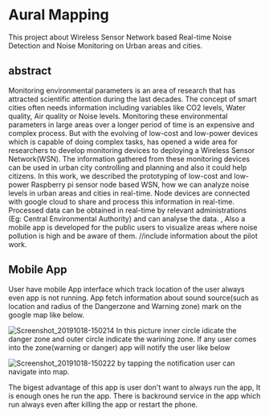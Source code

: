 # Aural Mapping

This project about  Wireless Sensor Network based Real-time Noise Detection and Noise Monitoring on Urban areas and cities. 

## abstract

Monitoring environmental parameters is an area of research that has attracted scientific attention 
during the last decades. The concept of smart cities often needs information including variables 
like CO2 levels, Water quality, Air quality or Noise levels. Monitoring these environmental 
parameters in large areas over a longer period of time is an expensive and complex process. But 
with the evolving of low-cost and low-power devices which is capable of doing complex tasks, 
has opened a wide area for researchers to develop monitoring devices to deploying a Wireless 
Sensor Network(WSN). The information gathered from these monitoring devices can be used in 
urban city controlling and planning and also it could help citizens. In this work, we described the 
prototyping of low-cost and low-power Raspberry pi sensor node based WSN, how we can 
analyze noise levels in urban areas and cities in real-time. Node devices are connected with 
google cloud to share and process this information in real-time. Processed data can be obtained in 
real-time by relevant administrations (Eg: Central Environmental Authority) and can analyse the 
data. , Also a mobile app is developed for the public users to visualize areas where noise 
pollution is high and be aware of them. //include information about the pilot work.

## Mobile App
User have mobile App interface which track location of  the user always even app is not running. App fetch information about sound source(such as location and radius of the Dangerzone and Warning zone) mark on the google map like below.

![Screenshot_20191018-150214](https://user-images.githubusercontent.com/47120059/67160347-64d24f00-f36d-11e9-90ea-48e4bc39813e.png)
In this picture inner circle idicate the danger zone and outer circle indicate the warining zone. If any user comes
into the zone(warning or danger) app will notify the user like below

![Screenshot_20191018-150222](https://user-images.githubusercontent.com/47120059/67160399-efb34980-f36d-11e9-9d9d-eb8509272e0a.png)
by tapping the notification user can navigate into map.

The bigest advantage of this app is user don't want to always run the app, It is enough ones he run the app.
There is backround service in the app which run always even after killing the app or restart the phone.
